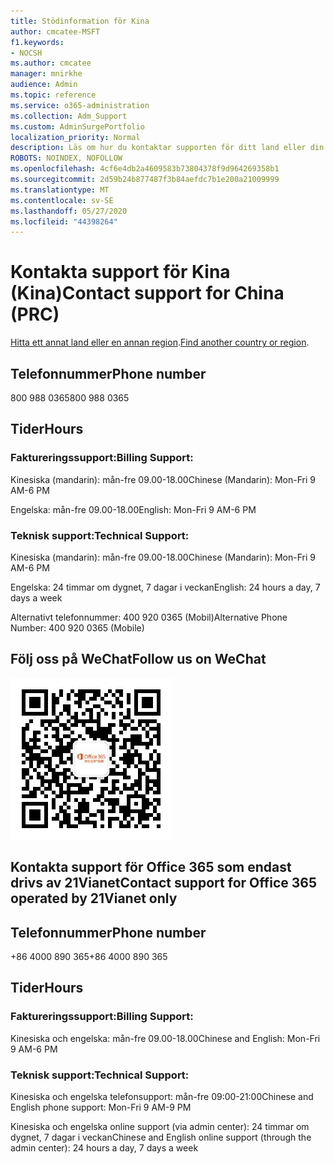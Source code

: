 ```yaml
---
title: Stödinformation för Kina
author: cmcatee-MSFT
f1.keywords:
- NOCSH
ms.author: cmcatee
manager: mnirkhe
audience: Admin
ms.topic: reference
ms.service: o365-administration
ms.collection: Adm_Support
ms.custom: AdminSurgePortfolio
localization_priority: Normal
description: Läs om hur du kontaktar supporten för ditt land eller din region.
ROBOTS: NOINDEX, NOFOLLOW
ms.openlocfilehash: 4cf6e4db2a4609583b73804378f9d964269358b1
ms.sourcegitcommit: 2d59b24b877487f3b84aefdc7b1e200a21009999
ms.translationtype: MT
ms.contentlocale: sv-SE
ms.lasthandoff: 05/27/2020
ms.locfileid: "44398264"
---
```

# <a name="contact-support-for-china-prc"></a><span data-ttu-id="e5185-103">Kontakta support för Kina (Kina)</span><span class="sxs-lookup"><span data-stu-id="e5185-103">Contact support for China (PRC)</span></span>

<span data-ttu-id="e5185-104">[Hitta ett annat land eller en annan region](../contact-support-for-business-products.md).</span><span class="sxs-lookup"><span data-stu-id="e5185-104">[Find another country or region](../contact-support-for-business-products.md).</span></span>

## <a name="phone-number"></a><span data-ttu-id="e5185-105">Telefonnummer</span><span class="sxs-lookup"><span data-stu-id="e5185-105">Phone number</span></span>
<span data-ttu-id="e5185-106">800 988 0365</span><span class="sxs-lookup"><span data-stu-id="e5185-106">800 988 0365</span></span>

## <a name="hours"></a><span data-ttu-id="e5185-107">Tider</span><span class="sxs-lookup"><span data-stu-id="e5185-107">Hours</span></span>
### <a name="billing-support"></a><span data-ttu-id="e5185-108">Faktureringssupport:</span><span class="sxs-lookup"><span data-stu-id="e5185-108">Billing Support:</span></span>

<span data-ttu-id="e5185-109">Kinesiska (mandarin): mån-fre 09.00-18.00</span><span class="sxs-lookup"><span data-stu-id="e5185-109">Chinese (Mandarin): Mon-Fri 9 AM-6 PM</span></span>

<span data-ttu-id="e5185-110">Engelska: mån-fre 09.00-18.00</span><span class="sxs-lookup"><span data-stu-id="e5185-110">English: Mon-Fri 9 AM-6 PM</span></span>

### <a name="technical-support"></a><span data-ttu-id="e5185-111">Teknisk support:</span><span class="sxs-lookup"><span data-stu-id="e5185-111">Technical Support:</span></span>

<span data-ttu-id="e5185-112">Kinesiska (mandarin): mån-fre 09.00-18.00</span><span class="sxs-lookup"><span data-stu-id="e5185-112">Chinese (Mandarin): Mon-Fri 9 AM-6 PM</span></span>

<span data-ttu-id="e5185-113">Engelska: 24 timmar om dygnet, 7 dagar i veckan</span><span class="sxs-lookup"><span data-stu-id="e5185-113">English: 24 hours a day, 7 days a week</span></span>

<span data-ttu-id="e5185-114">Alternativt telefonnummer: 400 920 0365 (Mobil)</span><span class="sxs-lookup"><span data-stu-id="e5185-114">Alternative Phone Number: 400 920 0365 (Mobile)</span></span>

## <a name="follow-us-on-wechat"></a><span data-ttu-id="e5185-115">Följ oss på WeChat</span><span class="sxs-lookup"><span data-stu-id="e5185-115">Follow us on WeChat</span></span>
![WeChat QR-kod](../../media/4d8fe09c-1a11-4cd8-be4c-75add8dccddd.jpg)

## <a name="contact-support-for-office-365-operated-by-21vianet-only"></a><span data-ttu-id="e5185-117">Kontakta support för Office 365 som endast drivs av 21Vianet</span><span class="sxs-lookup"><span data-stu-id="e5185-117">Contact support for Office 365 operated by 21Vianet only</span></span>
## <a name="phone-number"></a><span data-ttu-id="e5185-118">Telefonnummer</span><span class="sxs-lookup"><span data-stu-id="e5185-118">Phone number</span></span>
<span data-ttu-id="e5185-119">+86 4000 890 365</span><span class="sxs-lookup"><span data-stu-id="e5185-119">+86 4000 890 365</span></span>

## <a name="hours"></a><span data-ttu-id="e5185-120">Tider</span><span class="sxs-lookup"><span data-stu-id="e5185-120">Hours</span></span>
### <a name="billing-support"></a><span data-ttu-id="e5185-121">Faktureringssupport:</span><span class="sxs-lookup"><span data-stu-id="e5185-121">Billing Support:</span></span>

<span data-ttu-id="e5185-122">Kinesiska och engelska: mån-fre 09.00-18.00</span><span class="sxs-lookup"><span data-stu-id="e5185-122">Chinese and English: Mon-Fri 9 AM-6 PM</span></span>

### <a name="technical-support"></a><span data-ttu-id="e5185-123">Teknisk support:</span><span class="sxs-lookup"><span data-stu-id="e5185-123">Technical Support:</span></span>

<span data-ttu-id="e5185-124">Kinesiska och engelska telefonsupport: mån-fre 09:00-21:00</span><span class="sxs-lookup"><span data-stu-id="e5185-124">Chinese and English phone support: Mon-Fri 9 AM-9 PM</span></span>

<span data-ttu-id="e5185-125">Kinesiska och engelska online support (via admin center): 24 timmar om dygnet, 7 dagar i veckan</span><span class="sxs-lookup"><span data-stu-id="e5185-125">Chinese and English online support (through the admin center): 24 hours a day, 7 days a week</span></span>
